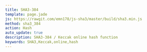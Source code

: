 ```yaml
---
title: SHA3-384
template: page.jade
js: https://rawgit.com/emn178/js-sha3/master/build/sha3.min.js
method: sha3_384
action: Hash
auto_update: true
description: SHA3-384 / Keccak online hash function
keywords: SHA3,Keccak,online,hash
---
```

